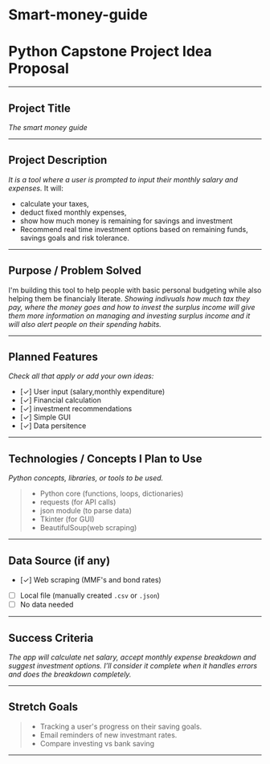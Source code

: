 # Smart-money-guide
# Python Capstone Project Idea Proposal

---

## Project Title  
_The smart money guide_

---

## Project Description  
_It is a tool where a user is prompted  to input their monthly salary and expenses._
It will:
   - calculate your taxes,
   - deduct fixed monthly expenses,
   - show how much money is remaining for savings and investment
   - Recommend real time investment options based on remaining funds, savings goals and risk tolerance.


---

## Purpose / Problem Solved  
I'm building this tool to help people with basic personal budgeting while also helping them be financialy literate.
_Showing indivuals how much tax they pay, where the money goes and how to invest the surplus income will give them more information on managing and investing surplus income and it will also alert people on their spending habits._



---

## Planned Features  
_Check all that apply or add your own ideas:_

- [✓] User input (salary,monthly expenditure)
- [✓] Financial calculation
- [✓] investment recommendations
- [✓] Simple GUI
- [✓] Data persitence

---

## Technologies / Concepts I Plan to Use  
_Python concepts, libraries, or tools to be used._
 
> - Python core (functions, loops, dictionaries)  
> - requests (for API calls)  
> - json module (to parse data)  
> - Tkinter (for GUI)
> - BeautifulSoup(web scraping)

---

## Data Source (if any)  

- [✓] Web scraping (MMF's and bond rates)
- [ ] Local file (manually created `.csv` or `.json`)
- [ ] No data needed

---

## Success Criteria  

_The app will calculate net salary, accept monthly expense breakdown and suggest investment options. I’ll consider it complete when it handles errors and does the breakdown completely._

---

## Stretch Goals 

> - Tracking a user's progress on their saving goals.
> - Email reminders of new investmant rates.  
> - Compare investing vs bank saving

---